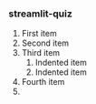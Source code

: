 ### streamlit-quiz
1. First item
2. Second item
3. Third item
    1. Indented item
    2. Indented item
4. Fourth item
5. 
